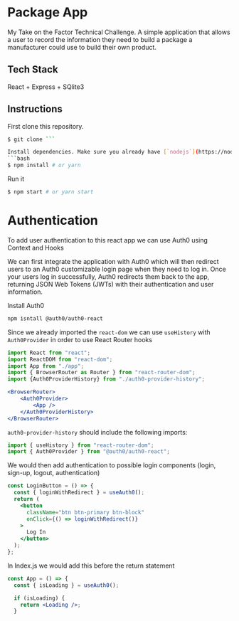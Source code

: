 # Package App

My Take on the Factor Technical Challenge.
A simple application that allows a user to record the information they need to build a package a manufacturer could use to build their own product.

## Tech Stack
React + Express + SQlite3

## Instructions

First clone this repository.
```bash
$ git clone ```

Install dependencies. Make sure you already have [`nodejs`](https://nodejs.org/en/) & [`npm`](https://www.npmjs.com/) installed in your system.
```bash
$ npm install # or yarn
```

Run it
```bash
$ npm start # or yarn start
```

# Authentication
To add user authentication to this react app we can use Auth0 using Context and Hooks

We can first integrate the application with Auth0 which will then redirect users to an Auth0 customizable login page when they need to log in. Once your users log in successfully, Auth0 redirects them back to the app, returning JSON Web Tokens (JWTs) with their authentication and user information.

Install Auth0

``` bash
npm isntall @auth0/auth0-react
```

Since we already imported the `react-dom` we can use `useHistory` with `Auth0Provider` in order to use React Router hooks

```jsx
import React from "react";
import ReactDOM from "react-dom";
import App from "./app";
import { BrowserRouter as Router } from "react-router-dom";
import {Auth0ProviderHistory} from "./auth0-provider-history";

<BrowserRouter>
	<Auth0Provider>
 		<App />
	</Auth0ProviderHistory>
</BrowserRouter>
```

`auth0-provider-history` should include the following imports:

``` jsx
import { useHistory } from "react-router-dom";
import { Auth0Provider } from "@auth0/auth0-react";
```

We would then add authentication to possible login components (login, sign-up, logout, authentication)

```jsx
const LoginButton = () => {
  const { loginWithRedirect } = useAuth0();
  return (
    <button
      className="btn btn-primary btn-block"
      onClick={() => loginWithRedirect()}
    >
      Log In
    </button>
  );
};
```

In Index.js we would add this before the return statement

```jsx
const App = () => {
  const { isLoading } = useAuth0();

  if (isLoading) {
    return <Loading />;
  }
```
